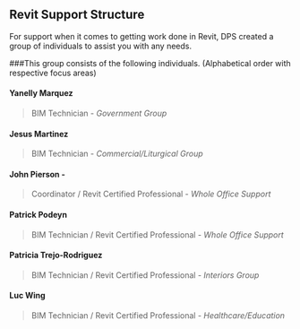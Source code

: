## Revit Support Structure

For support when it comes to getting work done in Revit, DPS created a group of individuals to assist you with any needs.

###This group consists of the following individuals. (Alphabetical order with respective focus areas)

#### Yanelly Marquez 
>BIM Technician - *Government Group*

#### Jesus Martinez
>BIM Technician - *Commercial/Liturgical Group*

#### John Pierson - 
>Coordinator / Revit Certified Professional - *Whole Office Support*

#### Patrick Podeyn
>BIM Technician / Revit Certified Professional - *Whole Office Support*

#### Patricia Trejo-Rodriguez
>BIM Technician / Revit Certified Professional - *Interiors Group*

#### Luc Wing 
>BIM Technician / Revit Certified Professional - *Healthcare/Education*
